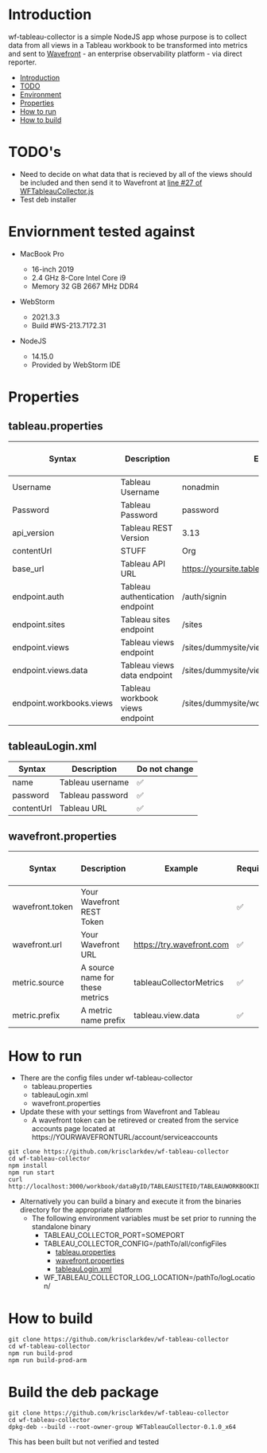 # Introduction
wf-tableau-collector is a simple NodeJS app whose purpose is to collect data from all views in a Tableau workbook
to be transformed into metrics and sent to [Wavefront](https://tanzu.vmware.com/observability) - an enterprise observability platform - via direct reporter.

* [Introduction](#introduction)
* [TODO](#todos)
* [Environment](#enviornment-tested-against)
* [Properties](#properties)
* [How to run](#how-to-run)
* [How to build](#how-to-build)

# TODO's
* Need to decide on what data that is recieved by all of the views should be included and then send it to Wavefront at [line #27 of WFTableauCollector.js](https://github.com/krisclarkdev/wf-tableau-collector/blob/02f1535087e473f55d83f6ed7ba24ffdcdcc379c/app_classes/WfTableauCollector.js#L27)
* Test deb installer

# Enviornment tested against
* MacBook Pro
  * 16-inch 2019
  * 2.4 GHz 8-Core Intel Core i9
  * Memory 32 GB 2667 MHz DDR4

* WebStorm
  * 2021.3.3
  * Build #WS-213.7172.31

* NodeJS
  * 14.15.0
  * Provided by WebStorm IDE

# Properties

## tableau.properties

| Syntax                   | Description                        | Example                                   | Needs to be changed | Required |
|--------------------------|------------------------------------|-------------------------------------------|---------------------|----------|
| Username                 | Tableau Username                   | nonadmin                                  | ✅               | ✅      |
| Password                 | Tableau Password                   | password                                  | ✅               | ✅    |
| api_version              | Tableau REST Version               | 3.13                                      | ✅               | ✅    |
| contentUrl               | STUFF                              | Org                                       | ✅               | ✅    |
| base_url                 | Tableau API URL                    | https://yoursite.tableau.com              | ✅               | ✅    |
| endpoint.auth            | Tableau authentication endpoint    | /auth/signin                              | ❌               | ✅    |
| endpoint.sites           | Tableau sites endpoint             | /sites                                    | ❌               | ✅    |
| endpoint.views           | Tableau views endpoint             | /sites/dummysite/views                    | ❌               | ✅    |
| endpoint.views.data      | Tableau views data endpoint        | /sites/dummysite/views/dummyview/data     | ❌               | ✅    |
| endpoint.workbooks.views | Tableau workbook views endpoint    | /sites/dummysite/workbooks/dummyworkbook  | ❌               | ✅    |


## tableauLogin.xml

| Syntax | Description         | Do not change  |
| --- |------------------------|----------------|
| name | Tableau username      | ✅        |
| password | Tableau password  | ✅        |
| contentUrl   | Tableau URL   | ✅        |

## wavefront.properties

| Syntax           | Description                     | Example                   | Required   | Should be changed | Documentation                                                 |
|------------------|---------------------------------|---------------------------|------------|-------------------|---------------------------------------------------------------|
| wavefront.token  | Your Wavefront REST Token       |                           | ✅    | ✅           | [here](https://docs.wavefront.com/wavefront_api.html)         |
| wavefront.url    | Your Wavefront URL              | https://try.wavefront.com | ✅    | ✅           |                                                               |
| metric.source    | A source name for these metrics | tableauCollectorMetrics   | ✅    | ❌           | [here](https://docs.wavefront.com/sources_managing.html)      |
| metric.prefix    | A metric name prefix            | tableau.view.data         | ✅    | ❌           | [here](https://docs.wavefront.com/wavefront_data_format.html) |

# How to run

* There are the config files under wf-tableau-collector
  * tableau.properties
  * tableauLogin.xml
  * wavefront.properties
* Update these with your settings from Wavefront and Tableau
  * A wavefront token can be retireved or created from the service accounts page located at https://YOURWAVEFRONTURL/account/serviceaccounts

```shell
git clone https://github.com/krisclarkdev/wf-tableau-collector
cd wf-tableau-collector
npm install
npm run start
curl http://localhost:3000/workbook/dataByID/TABLEAUSITEID/TABLEAUWORKBOOKID
```

* Alternatively you can build a binary and execute it from the binaries directory for the appropriate platform
  * The following environment variables must be set prior to running the standalone binary
    * TABLEAU_COLLECTOR_PORT=SOMEPORT
    * TABLEAU_COLLECTOR_CONFIG=/pathTo/all/configFiles
      * [tableau.properties](https://raw.githubusercontent.com/krisclarkdev/wf-tableau-collector/master/config/tableau.properties)
      * [wavefront.properties](https://raw.githubusercontent.com/krisclarkdev/wf-tableau-collector/master/config/wavefront.properties)
      * [tableauLogin.xml](https://raw.githubusercontent.com/krisclarkdev/wf-tableau-collector/master/config/tableauLogin.xml)
    * WF_TABLEAU_COLLECTOR_LOG_LOCATION=/pathTo/logLocation/

# How to build

```shell
git clone https://github.com/krisclarkdev/wf-tableau-collector
cd wf-tableau-collector
npm run build-prod
npm run build-prod-arm
```
# Build the deb package

```shell
git clone https://github.com/krisclarkdev/wf-tableau-collector
cd wf-tableau-collector
dpkg-deb --build --root-owner-group WFTableauCollector-0.1.0_x64
```

This has been built but not verified and tested